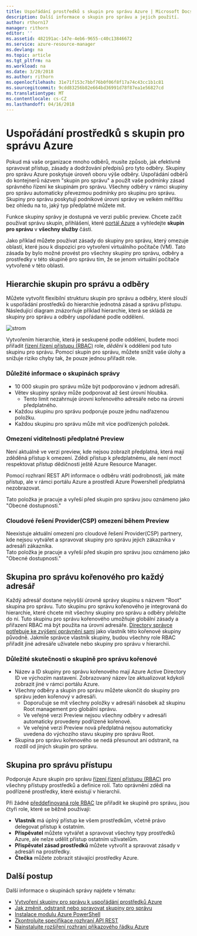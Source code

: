 ```yaml
---
title: Uspořádání prostředků s skupin pro správu Azure | Microsoft Docs
description: Další informace o skupin pro správu a jejich použití.
author: rthorn17
manager: rithorn
editor: ''
ms.assetid: 482191ac-147e-4eb6-9655-c40c13846672
ms.service: azure-resource-manager
ms.devlang: na
ms.topic: article
ms.tgt_pltfrm: na
ms.workload: na
ms.date: 3/20/2018
ms.author: rithorn
ms.openlocfilehash: 31e71f153c7bbf76b0f06f8f17a74c43cc1b1c81
ms.sourcegitcommit: 9cdd83256b82e664bd36991d78f87ea1e56827cd
ms.translationtype: MT
ms.contentlocale: cs-CZ
ms.lasthandoff: 04/16/2018
---
```

# <a name="organize-your-resources-with-azure-management-groups"></a>Uspořádání prostředků s skupin pro správu Azure 

Pokud má vaše organizace mnoho odběrů, musíte způsob, jak efektivně spravovat přístup, zásady a dodržování předpisů pro tyto odběry. Skupiny pro správu Azure poskytuje úroveň oboru výše odběry. Uspořádání odběrů do kontejnerů názvem "skupin pro správu" a použít vaše podmínky zásad správného řízení ke skupinám pro správu. Všechny odběry v rámci skupiny pro správu automaticky převezmou podmínky pro skupinu pro správu. Skupiny pro správu poskytují podnikové úrovni správy ve velkém měřítku bez ohledu na to, jaký typ předplatné můžete mít.

Funkce skupiny správy je dostupná ve verzi public preview. Chcete začít používat správu skupin, přihlášení, které [portál Azure](https://portal.azure.com) a vyhledejte **skupin pro správu** v **všechny služby** části. 

Jako příklad můžete používat zásady do skupiny pro správu, který omezuje oblastí, které jsou k dispozici pro vytvoření virtuálního počítače (VM). Tato zásada by bylo možné provést pro všechny skupiny pro správu, odběry a prostředky v této skupině pro správu tím, že se jenom virtuální počítače vytvořené v této oblasti.

## <a name="hierarchy-of-management-groups-and-subscriptions"></a>Hierarchie skupin pro správu a odběry 

Můžete vytvořit flexibilní strukturu skupin pro správu a odběry, které slouží k uspořádání prostředků do hierarchie jednotná zásad a správu přístupu. Následující diagram znázorňuje příklad hierarchie, která se skládá ze skupiny pro správu a odběry uspořádané podle oddělení.    

![strom](media/management-groups/MG_overview.png)

Vytvořením hierarchie, která je seskupené podle oddělení, budete moci přiřadit [řízení řízení přístupu (RBAC)](../role-based-access-control/overview.md) role, *dědění* k oddělení pod tuto skupinu pro správu. Pomocí skupin pro správu, můžete snížit vaše úlohy a snižuje riziko chyby tak, že pouze jednou přiřadit role. 

### <a name="important-facts-about-management-groups"></a>Důležité informace o skupinách správy
- 10 000 skupin pro správu může být podporováno v jednom adresáři. 
- Větev skupiny správy může podporovat až šest úrovní hloubka.
    - Tento limit nezahrnuje úrovni kořenového adresáře nebo na úrovni předplatného.
- Každou skupinu pro správu podporuje pouze jednu nadřazenou položku.
- Každou skupinu pro správu může mít více podřízených položek. 

### <a name="preview-subscription-visibility-limitation"></a>Omezení viditelnosti předplatné Preview 
Není aktuálně ve verzi preview, kde nejsou zobrazit předplatná, která mají zděděná přístup k omezení. Zdědí přístup k předplatnému, ale není moct respektovat přístup dědičnosti ještě Azure Resource Manager.  

Pomocí rozhraní REST API informace o odběru vrátí podrobnosti, jak máte přístup, ale v rámci portálu Azure a prostředí Azure Powershell předplatná nezobrazovat. 

Tato položka je pracuje a vyřeší před skupin pro správu jsou oznámeno jako "Obecné dostupnosti."  

### <a name="cloud-solution-providercsp-limitation-during-preview"></a>Cloudové řešení Provider(CSP) omezení během Preview 
Neexistuje aktuální omezení pro cloudové řešení Provider(CSP) partnery, kde nejsou vytvářet a spravovat skupiny pro správu jejich zákazníka v adresáři zákazníka.  
Tato položka je pracuje a vyřeší před skupin pro správu jsou oznámeno jako "Obecné dostupnosti."


## <a name="root-management-group-for-each-directory"></a>Skupina pro správu kořenového pro každý adresář

Každý adresář dostane nejvyšší úrovně správy skupinu s názvem "Root" skupina pro správu. Tuto skupinu pro správu kořenového je integrovaná do hierarchie, které chcete mít všechny skupiny pro správu a odběry přeložte do ní. Tuto skupinu pro správu kořenového umožňuje globální zásady a přiřazení RBAC má být použita na úrovni adresáře. [Directory správce potřebuje ke zvýšení oprávnění sami](../role-based-access-control/elevate-access-global-admin.md) jako vlastník této kořenové skupiny původně. Jakmile správce vlastník skupiny, budou všechny role RBAC přiřadit jiné adresáře uživatele nebo skupiny pro správu v hierarchii.  

### <a name="important-facts-about-the-root-management-group"></a>Důležité skutečnosti o skupině pro správu kořenové
- Název a ID skupiny pro správu kořenového mají Azure Active Directory ID ve výchozím nastavení. Zobrazovaný název lze aktualizovat kdykoli zobrazit jiné v rámci portálu Azure. 
- Všechny odběry a skupin pro správu můžete ukončit do skupiny pro správu jeden kořenový v adresáři.  
    - Doporučuje se mít všechny položky v adresáři násobek až skupinu Root management pro globální správu.  
    - Ve veřejné verzi Preview nejsou všechny odběry v adresáři automaticky provedeny podřízené kořenové.   
    - Ve veřejné verzi Preview nová předplatná nejsou automaticky uvedena do výchozího stavu skupiny pro správu Root. 
- Skupina pro správu kořenového se nedá přesunout ani odstranit, na rozdíl od jiných skupin pro správu. 
  
## <a name="management-group-access"></a>Skupina pro správu přístupu

Podporuje Azure skupin pro správu [řízení řízení přístupu (RBAC)](../role-based-access-control/overview.md) pro všechny přístupy prostředků a definice rolí. Tato oprávnění zdědí na podřízené prostředky, které existují v hierarchii.   

Při žádné [předdefinovaná role RBAC](../role-based-access-control/overview.md#built-in-roles) lze přiřadit ke skupině pro správu, jsou čtyři role, které se běžně používají: 
- **Vlastník** má úplný přístup ke všem prostředkům, včetně právo delegovat přístup k ostatním. 
- **Přispěvatel** můžete vytvářet a spravovat všechny typy prostředků Azure, ale nelze udělit přístup ostatním uživatelům.
- **Přispěvatel zásad prostředků** můžete vytvořit a spravovat zásady v adresáři na prostředky.     
- **Čtečka** můžete zobrazit stávající prostředky Azure. 


## <a name="next-steps"></a>Další postup 
Další informace o skupinách správy najdete v tématu: 
- [Vytvoření skupiny pro správu k uspořádání prostředků Azure](management-groups-create.md)
- [Jak změnit, odstranit nebo spravovat skupiny pro správu](management-groups-manage.md)
- [Instalace modulu Azure PowerShell](https://www.powershellgallery.com/packages/AzureRM.ManagementGroups/0.0.1-preview)
- [Zkontrolujte specifikace rozhraní API REST](https://github.com/Azure/azure-rest-api-specs/tree/master/specification/managementgroups/resource-manager/Microsoft.Management/preview/2018-01-01-preview)
- [Nainstalujte rozšíření rozhraní příkazového řádku Azure](https://docs.microsoft.com/en-us/cli/azure/extension?view=azure-cli-latest#az_extension_list_available)

